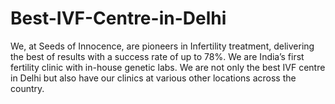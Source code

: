 # Best-IVF-Centre-in-Delhi
We, at Seeds of Innocence, are pioneers in Infertility treatment, delivering the best of results with a success rate of up to 78%. We are India’s first fertility clinic with in-house genetic labs. We are not only the best IVF centre in Delhi but also have our clinics at various other locations across the country.
